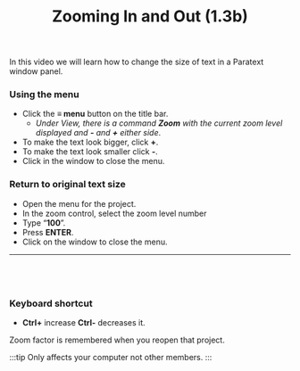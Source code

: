 ﻿---
title: Zooming In and Out (1.3b)
---
In this video we will learn how to change the size of text in a Paratext window panel.

### Using the menu
-  Click the **≡ menu** button on the title bar.  
     -  *Under View, there is a command **Zoom** with the current zoom level displayed and **-** and **+** either side*.
-  To make the text look bigger, click **+**.
-  To make the text look smaller click **-**.
-  Click in the window to close the menu.

### Return to original text size

-  Open the menu for the project.
-  In the zoom control, select the zoom level number
-  Type “**100**”.
-  Press **ENTER**.
-  Click on the window to close the menu.
 
-----

 
-----


### Keyboard shortcut

-  **Ctrl+** increase **Ctrl-** decreases it.

Zoom factor is remembered when you reopen that project.

:::tip
Only affects your computer not other members.
:::
